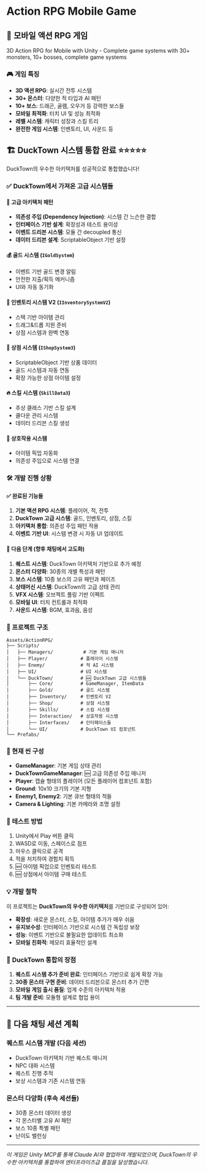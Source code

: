 # Action RPG Mobile Game

## 📱 모바일 액션 RPG 게임

3D Action RPG for Mobile with Unity - Complete game systems with 30+ monsters, 10+ bosses, complete game systems

### 🎮 게임 특징
- **3D 액션 RPG**: 실시간 전투 시스템
- **30+ 몬스터**: 다양한 적 타입과 AI 패턴
- **10+ 보스**: 드래곤, 골램, 오우거 등 강력한 보스들
- **모바일 최적화**: 터치 UI 및 성능 최적화
- **레벨 시스템**: 캐릭터 성장과 스킬 트리
- **완전한 게임 시스템**: 인벤토리, UI, 사운드 등

## 🏗️ **DuckTown 시스템 통합 완료** ⭐⭐⭐⭐⭐

DuckTown의 우수한 아키텍처를 성공적으로 통합했습니다!

### ✅ **DuckTown에서 가져온 고급 시스템들**

#### 🧠 **고급 아키텍처 패턴**
- **의존성 주입 (Dependency Injection)**: 시스템 간 느슨한 결합
- **인터페이스 기반 설계**: 확장성과 테스트 용이성
- **이벤트 드리븐 시스템**: 모듈 간 decoupled 통신
- **데이터 드리븐 설계**: ScriptableObject 기반 설정

#### 💰 **골드 시스템** (`IGoldSystem`)
- 이벤트 기반 골드 변경 알림
- 안전한 지출/획득 메커니즘
- UI와 자동 동기화

#### 🧺 **인벤토리 시스템 V2** (`IInventorySystemV2`)
- 스택 기반 아이템 관리
- 드래그&드롭 지원 준비
- 상점 시스템과 완벽 연동

#### 🛒 **상점 시스템** (`IShopSystem3`)
- ScriptableObject 기반 상품 데이터
- 골드 시스템과 자동 연동
- 확장 가능한 상점 아이템 설정

#### 🔥 **스킬 시스템** (`SkillData3`)
- 추상 클래스 기반 스킬 설계
- 쿨다운 관리 시스템
- 데이터 드리븐 스킬 생성

#### 🎯 **상호작용 시스템**
- 아이템 픽업 자동화
- 의존성 주입으로 시스템 연결

### 🛠️ 개발 진행 상황

#### ✅ 완료된 기능들
1. **기본 액션 RPG 시스템**: 플레이어, 적, 전투
2. **DuckTown 고급 시스템**: 골드, 인벤토리, 상점, 스킬
3. **아키텍처 통합**: 의존성 주입 패턴 적용
4. **이벤트 기반 UI**: 시스템 변경 시 자동 UI 업데이트

#### 🔄 다음 단계 (향후 채팅에서 고도화)
1. **퀘스트 시스템**: DuckTown 아키텍처 기반으로 추가 예정
2. **몬스터 다양화**: 30종의 개별 특성과 패턴
3. **보스 시스템**: 10종 보스의 고유 패턴과 페이즈
4. **상태머신 시스템**: DuckTown의 고급 상태 관리
5. **VFX 시스템**: 오브젝트 풀링 기반 이펙트
6. **모바일 UI**: 터치 컨트롤과 최적화
7. **사운드 시스템**: BGM, 효과음, 음성

### 📁 프로젝트 구조
```
Assets/ActionRPG/
├── Scripts/
│   ├── Managers/           # 기본 게임 매니저
│   ├── Player/            # 플레이어 시스템
│   ├── Enemy/             # 적 AI 시스템
│   ├── UI/                # UI 시스템
│   └── DuckTown/          # 🆕 DuckTown 고급 시스템들
│       ├── Core/          # GameManager, ItemData
│       ├── Gold/          # 골드 시스템
│       ├── Inventory/     # 인벤토리 V2
│       ├── Shop/          # 상점 시스템
│       ├── Skills/        # 스킬 시스템
│       ├── Interaction/   # 상호작용 시스템
│       ├── Interfaces/    # 인터페이스들
│       └── UI/            # DuckTown UI 컴포넌트
└── Prefabs/
```

### 🎯 현재 씬 구성
- **GameManager**: 기본 게임 상태 관리
- **DuckTownGameManager**: 🆕 고급 의존성 주입 매니저
- **Player**: 캡슐 형태의 플레이어 (모든 플레이어 컴포넌트 포함)
- **Ground**: 10x10 크기의 기본 지형
- **Enemy1, Enemy2**: 기본 큐브 형태의 적들
- **Camera & Lighting**: 기본 카메라와 조명 설정

### 🚀 테스트 방법
1. Unity에서 Play 버튼 클릭
2. WASD로 이동, 스페이스로 점프
3. 마우스 클릭으로 공격
4. 적을 처치하여 경험치 획득
5. 🆕 아이템 픽업으로 인벤토리 테스트
6. 🆕 상점에서 아이템 구매 테스트

### 💡 개발 철학

이 프로젝트는 **DuckTown의 우수한 아키텍처**를 기반으로 구성되어 있어:

- **확장성**: 새로운 몬스터, 스킬, 아이템 추가가 매우 쉬움
- **유지보수성**: 인터페이스 기반으로 시스템 간 독립성 보장
- **성능**: 이벤트 기반으로 불필요한 업데이트 최소화
- **모바일 친화적**: 메모리 효율적인 설계

### 🎉 **DuckTown 통합의 장점**

1. **퀘스트 시스템 추가 준비 완료**: 인터페이스 기반으로 쉽게 확장 가능
2. **30종 몬스터 구현 준비**: 데이터 드리븐으로 몬스터 추가 간편
3. **모바일 게임 출시 품질**: 업계 수준의 아키텍처 적용
4. **팀 개발 준비**: 모듈형 설계로 협업 용이

---

## 🚀 **다음 채팅 세션 계획**

### **퀘스트 시스템 개발** (다음 세션)
- DuckTown 아키텍처 기반 퀘스트 매니저
- NPC 대화 시스템
- 퀘스트 진행 추적
- 보상 시스템과 기존 시스템 연동

### **몬스터 다양화** (후속 세션들)
- 30종 몬스터 데이터 생성
- 각 몬스터별 고유 AI 패턴
- 보스 10종 특별 패턴
- 난이도 밸런싱

---
*이 게임은 Unity MCP를 통해 Claude AI와 협업하여 개발되었으며, DuckTown의 우수한 아키텍처를 통합하여 엔터프라이즈급 품질을 달성했습니다.*